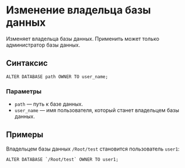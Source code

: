 # Изменение владельца базы данных

Изменяет владельца базы данных. Применить может только администратор базы данных.

## Синтаксис

```yql
ALTER DATABASE path OWNER TO user_name;
```

### Параметры

* `path` — путь к базе данных.
* `user_name` — имя пользователя, который станет владельцем базы данных.

## Примеры

Владельцем базы данных `/Root/test` становится пользователь `user1`:

```yql
ALTER DATABASE `/Root/test` OWNER TO user1;
```
